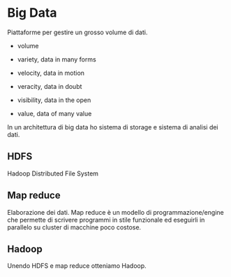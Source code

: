 # Big Data

Piattaforme per gestire un grosso volume di dati.

- volume

- variety, data in many forms

- velocity, data in motion

- veracity, data in doubt

- visibility, data in the open

- value, data of many value

In un architettura di big data ho sistema di storage e sistema di analisi dei dati.

## HDFS

Hadoop Distributed File System

## Map reduce

Elaborazione dei dati. Map reduce è un modello di programmazione/engine che permette di scrivere programmi in stile funzionale ed eseguirli in parallelo su cluster di macchine poco costose.

## Hadoop

Unendo HDFS e map reduce otteniamo Hadoop.




